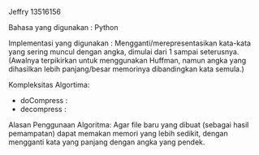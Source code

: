 Jeffry 13516156

Bahasa yang digunakan : Python

Implementasi yang digunakan : Mengganti/merepresentasikan kata-kata yang sering muncul dengan angka, dimulai dari 1 sampai seterusnya. (Awalnya terpikirkan untuk menggunakan Huffman, namun angka yang dihasilkan lebih panjang/besar memorinya dibandingkan kata semula.)

Kompleksitas Algortima:
- doCompress : 
- decompress :

Alasan Penggunaan Algoritma: Agar file baru yang dibuat (sebagai hasil pemampatan) dapat memakan memori yang lebih sedikit, dengan mengganti kata yang panjang dengan angka yang pendek.

